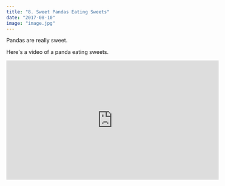 ```yaml
---
title: "8. Sweet Pandas Eating Sweets"
date: "2017-08-10"
image: "image.jpg"
---
```


Pandas are really sweet.

Here's a video of a panda eating sweets.

<iframe width="560" height="315" src="https://www.youtube.com/embed/4n0xNbfJLR8" frameborder="0" allowfullscreen></iframe>